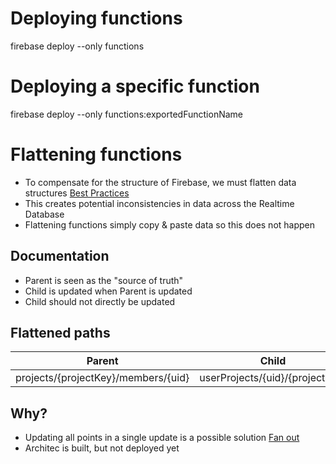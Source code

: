 # Deploying functions
firebase deploy --only functions

# Deploying a specific function
firebase deploy --only functions:exportedFunctionName

# Flattening functions
- To compensate for the structure of Firebase, we must flatten data structures
[Best Practices](https://firebase.google.com/docs/database/ios/structure-data)
- This creates potential inconsistencies in data across the Realtime Database
- Flattening functions simply copy & paste data so this does not happen

## Documentation
- Parent is seen as the "source of truth"
- Child is updated when Parent is updated
- Child should not directly be updated

## Flattened paths
| Parent | Child | Function |
| ------------- | ------------- | ----- |
| projects/{projectKey}/members/{uid} | userProjects/{uid}/{projectKey} | onProjectMemberChange |

## Why?
- Updating all points in a single update is a possible solution
[Fan out](https://firebase.googleblog.com/2015/10/client-side-fan-out-for-data-consistency_73.html)
- Architec is built, but not deployed yet